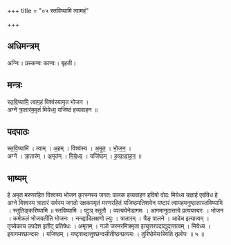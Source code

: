 +++
title = "०५ स्तविष्यामि त्वामहं"

+++
## अधिमन्त्रम्
अग्निः। प्रस्कण्वः काण्वः। बृहती।

## मन्त्रः
स्त॒वि॒ष्यामि॒ त्वाम॒हं विश्व॑स्यामृत भोजन ।  
अग्ने॑ त्रा॒तार॑म॒मृतं॑ मियेध्य॒ यजि॑ष्ठं हव्यवाहन ॥

## पदपाठः
स्त॒वि॒ष्यामि॑ । त्वाम् । अ॒हम् । विश्व॑स्य । अ॒मृ॒त॒ । भो॒ज॒न॒ ।  
अग्ने॑ । त्रा॒तार॑म् । अ॒मृत॑म् । मि॒ये॒ध्य॒ । यजि॑ष्ठम् । ह॒व्य॒ऽवा॒ह॒न॒ ॥

## भाष्यम्
हे अमृत मरणरहित विश्वस्य भोजन कृत्स्नस्य जगतः पालक हव्यवाहन हविषो वोढः मियेध्य यज्ञार्ह एवंविध हे अग्ने विश्वस्य त्रातारं सर्वस्य जगतो रक्षकममृतं मरणरहितं यजिष्ठमतिशयेन यष्टारं त्वामहमनुष्ठातास्तविष्यामि । स्तुतिङ्करिष्यामि ॥ स्तविष्यामि । ष्टुञ् स्तुतौ । व्यत्ययेनेडागमः । आगमानुदात्तत्वे प्रत्ययस्वरः । भोजन । कर्मफलं भोजयतीति भोजनः । नन्द्यादिलक्षणो ल्युः । त्रातारम् । त्रैङ् पालने । आदेच इत्यात्वम् । तृच्येकाच उपदेश इतीट् प्रतिषेधः । अमृतम् । नञो जरमरमित्रमृता इत्युत्तरपदाद्युदात्तत्वम् । मियेध्य । इयागमश्छान्दसः । यजिष्ठम् । यष्टृशब्दात्तुश्छन्दसीतीष्ठन्प्रत्ययः । तुरिष्ठेमेयःस्विति तृलोपः ॥ ५ ॥